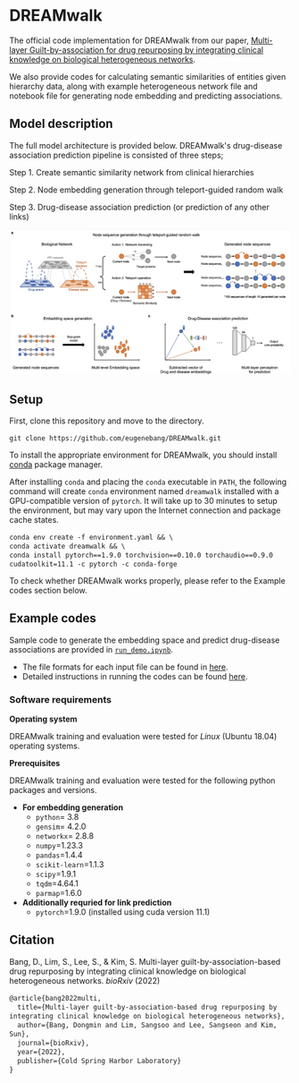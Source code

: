 # DREAMwalk
The official code implementation for DREAMwalk from our paper, [Multi-layer Guilt-by-association for drug repurposing by integrating clinical knowledge on biological heterogeneous networks](https://www.biorxiv.org/content/10.1101/2022.11.22.517225v1).

We also provide codes for calculating semantic similarities of entities given hierarchy data, along with example heterogeneous network file and notebook file for generating node embedding and predicting associations.

## Model description

The full model architecture is provided below. DREAMwalk's drug-disease association prediction pipeline is consisted of three steps;

Step 1. Create semantic similarity network from clinical hierarchies

Step 2. Node embedding generation through teleport-guided random walk

Step 3. Drug-disease association prediction (or prediction of any other links)

![model1](img/model_overview.png)

## Setup
First, clone this repository and move to the directory.
```
git clone https://github.com/eugenebang/DREAMwalk.git
```
To install the appropriate environment for DREAMwalk, you should install [conda](https://docs.conda.io/en/latest/) package manager.

After installing `conda` and placing the `conda` executable in `PATH`, the following command will create `conda` environment named `dreamwalk` installed with a GPU-compatible version of `pytorch`. It will take up to 30 minutes to setup the environment, but may vary upon the Internet connection and package cache states.
```
conda env create -f environment.yaml && \
conda activate dreamwalk && \
conda install pytorch==1.9.0 torchvision==0.10.0 torchaudio==0.9.0 cudatoolkit=11.1 -c pytorch -c conda-forge
```

To check whether DREAMwalk works properly, please refer to the Example codes section below.

## Example codes
Sample code to generate the embedding space and predict drug-disease associations are provided in [`run_demo.ipynb`](run_demo.ipynb).

- The file formats for each input file can be found in [here](demo).
- Detailed instructions in running the codes can be found [here](DREAMwalk).

### Software requirements

**Operating system**

DREAMwalk training and evaluation were tested for *Linux* (Ubuntu 18.04) operating systems.

**Prerequisites**

DREAMwalk training and evaluation were tested for the following python packages and versions.

- **For embedding generation**
  - `python`= 3.8
  - `gensim`= 4.2.0
  - `networkx`= 2.8.8
  - `numpy`=1.23.3
  - `pandas`=1.4.4
  - `scikit-learn`=1.1.3
  -  `scipy`=1.9.1
  - `tqdm`=4.64.1
  - `parmap`=1.6.0
- **Additionally requried for link prediction**
  - `pytorch`=1.9.0 (installed using cuda version 11.1)
  
## Citation
Bang, D., Lim, S., Lee, S., & Kim, S. Multi-layer guilt-by-association-based drug repurposing by integrating clinical knowledge on biological heterogeneous networks. _bioRxiv_ (2022)
```
@article{bang2022multi,
  title={Multi-layer guilt-by-association-based drug repurposing by integrating clinical knowledge on biological heterogeneous networks},
  author={Bang, Dongmin and Lim, Sangsoo and Lee, Sangseon and Kim, Sun},
  journal={bioRxiv},
  year={2022},
  publisher={Cold Spring Harbor Laboratory}
}
```
